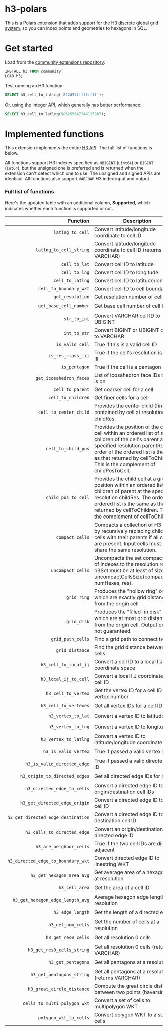 # h3-polars

This is a [Polars](https://docs.pola.rs/) extension that adds support for the [H3 discrete global grid system](https://github.com/uber/h3/), so you can index points and geometries to hexagons in SQL.

# Get started

Load from the [community extensions repository](https://community-extensions.duckdb.org/extensions/h3.html):
```SQL
INSTALL h3 FROM community;
LOAD h3;
```

Test running an H3 function:
```SQL
SELECT h3_cell_to_latlng('822d57fffffffff');
```

Or, using the integer API, which generally has better performance:
```SQL
SELECT h3_cell_to_latlng(586265647244115967);
```

# Implemented functions

This extension implements the entire [H3 API](https://h3geo.org/docs/api/indexing). The full list of functions is below.

All functions support H3 indexes specified as `UBIGINT` (`uint64`) or `BIGINT` (`int64`),
but the unsigned one is preferred and is returned when the extension can't detect which
one to use. The unsigned and signed APIs are identical. All functions also support
`VARCHAR` H3 index input and output.

### Full list of functions

Here's the updated table with an additional column, **Supported**, which indicates whether each function is supported or not.  

| Function | Description | Supported|
| --: | --- | ---|
| `latlng_to_cell` | Convert latitude/longitude coordinate to cell ID | ✅|
| `latlng_to_cell_string` | Convert latitude/longitude coordinate to cell ID (returns VARCHAR) | ✅ |
| `cell_to_lat` | Convert cell ID to latitude | ✅ |
| `cell_to_lng` | Convert cell ID to longitude | ✅ |
| `cell_to_latlng` | Convert cell ID to latitude/longitude | ✅ |
| `cell_to_boundary_wkt` | Convert cell ID to cell boundary | 🛑 |
| `get_resolution` | Get resolution number of cell ID | ✅ |
| `get_base_cell_number` | Get base cell number of cell ID | 🕥|
| `str_to_int` | Convert VARCHAR cell ID to UBIGINT | ✅ |
| `int_to_str` | Convert BIGINT or UBIGINT cell ID to VARCHAR | ✅ |
| `is_valid_cell` | True if this is a valid cell ID | ✅ |
| `is_res_class_iii` | True if the cell's resolution is class III | ✅ |
| `is_pentagon` | True if the cell is a pentagon | ✅ |
| `get_icosahedron_faces` | List of icosahedron face IDs the cell is on | ✅ |
| `cell_to_parent` | Get coarser cell for a cell | ✅ |
| `cell_to_children` | Get finer cells for a cell | ✅ |
| `cell_to_center_child` | Provides the center child (finer) cell contained by cell at resolution childRes. | ✅ |
| `cell_to_child_pos` | Provides the position of the child cell within an ordered list of all children of the cell's parent at the specified resolution parentRes. The order of the ordered list is the same as that returned by cellToChildren. This is the complement of childPosToCell. | ✅ |
| `child_pos_to_cell` | Provides the child cell at a given position within an ordered list of all children of parent at the specified resolution childRes. The order of the ordered list is the same as that returned by cellToChildren. This is the complement of cellToChildPos. | ✅ |
| `compact_cells` | Compacts a collection of H3 cells by recursively replacing children cells with their parents if all children are present. Input cells must all share the same resolution. | ✅ |
| `uncompact_cells` | Uncompacts the set compactedSet of indexes to the resolution res. h3Set must be at least of size uncompactCellsSize(compactedSet, numHexes, res). | ✅ |
| `grid_ring` | Produces the "hollow ring" of cells which are exactly grid distance k from the origin cell | ✅ |
| `grid_disk` | Produces the "filled-in disk" of cells which are at most grid distance k from the origin cell. Output order is not guaranteed. | ✅ |
| `grid_path_cells` | Find a grid path to connect two cells | ✅ |
| `grid_distance` | Find the grid distance between two cells | ✅ |
| `h3_cell_to_local_ij` | Convert a cell ID to a local I,J coordinate space | 🕥|
| `h3_local_ij_to_cell` | Convert a local I,J coordinate to a cell ID | 🕥|
| `h3_cell_to_vertex` | Get the vertex ID for a cell ID and vertex number | 🕥|
| `h3_cell_to_vertexes` | Get all vertex IDs for a cell ID | 🕥|
| `h3_vertex_to_lat` | Convert a vertex ID to latitude | 🕥|
| `h3_vertex_to_lng` | Convert a vertex ID to longitude | 🕥|
| `h3_vertex_to_latlng` | Convert a vertex ID to latitude/longitude coordinate | 🕥|
| `h3_is_valid_vertex` | True if passed a valid vertex ID | 🕥|
| `h3_is_valid_directed_edge` | True if passed a valid directed edge ID | 🕥|
| `h3_origin_to_directed_edges` | Get all directed edge IDs for a cell ID | 🕥|
| `h3_directed_edge_to_cells` | Convert a directed edge ID to origin/destination cell IDs | 🕥|
| `h3_get_directed_edge_origin` | Convert a directed edge ID to origin cell ID | 🕥|
| `h3_get_directed_edge_destination` | Convert a directed edge ID to destination cell ID | 🕥|
| `h3_cells_to_directed_edge` | Convert an origin/destination pair to directed edge ID | 🕥|
| `h3_are_neighbor_cells` | True if the two cell IDs are directly adjacent | 🕥|
| `h3_directed_edge_to_boundary_wkt` | Convert directed edge ID to linestring WKT | 🛑 |
| `h3_get_hexagon_area_avg` | Get average area of a hexagon cell at resolution | 🕥|
| `h3_cell_area` | Get the area of a cell ID | 🕥|
| `h3_get_hexagon_edge_length_avg` | Average hexagon edge length at resolution | 🕥|
| `h3_edge_length` | Get the length of a directed edge ID | 🕥|
| `h3_get_num_cells` | Get the number of cells at a resolution | 🕥|
| `h3_get_res0_cells` | Get all resolution 0 cells | 🕥|
| `h3_get_res0_cells_string` | Get all resolution 0 cells (returns VARCHAR) | 🕥|
| `h3_get_pentagons` | Get all pentagons at a resolution | 🕥|
| `h3_get_pentagons_string` | Get all pentagons at a resolution (returns VARCHAR) | 🕥|
| `h3_great_circle_distance` | Compute the great circle distance between two points (haversine) | 🕥|
| `cells_to_multi_polygon_wkt` | Convert a set of cells to multipolygon WKT | 🛑 |
| `polygon_wkt_to_cells` | Convert polygon WKT to a set of cells | 🛑 |
